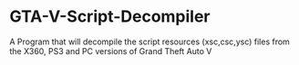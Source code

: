 # GTA-V-Script-Decompiler
A Program that will decompile the script resources (xsc,csc,ysc) files from the X360, PS3 and PC versions of Grand Theft Auto V
